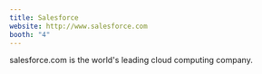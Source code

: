 ```yaml
---
title: Salesforce
website: http://www.salesforce.com
booth: "4"
---
```


salesforce.com is the world's leading cloud computing company.
